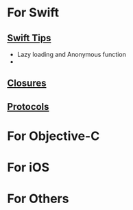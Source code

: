 
# For Swift

## [Swift Tips](https://github.com/Leon0206/Documents/blob/main/Swift/Tips.md)
* Lazy loading and Anonymous function 
* 
## [Closures](https://github.com/Leon0206/Documents/blob/main/Swift/Closures.md)

## [Protocols](https://github.com/Leon0206/Documents/blob/main/Swift/Protocols.md)


# For Objective-C

# For iOS

# For Others



